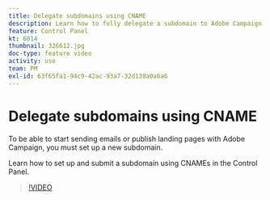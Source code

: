 ```yaml
---
title: Delegate subdomains using CNAME
description: Learn how to fully delegate a subdomain to Adobe Campaign.
feature: Control Panel
kt: 6014
thumbnail: 326612.jpg
doc-type: feature video
activity: use
team: PM
exl-id: 63f65fa1-94c9-42ac-93a7-32d138a0a6a6
---
```

# Delegate subdomains using CNAME

To be able to start sending emails or publish landing pages with Adobe Campaign, you must set up a new subdomain.

Learn how to set up and submit a subdomain using CNAMEs in the Control Panel.

>[!VIDEO](https://video.tv.adobe.com/v/326612?quality=12)
